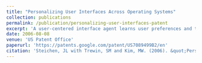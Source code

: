 ```yaml
---
title: "Personalizing User Interfaces Across Operating Systems"
collection: publications
permalink: /publication/personalizing-user-interfaces-patent
excerpt: 'A user-centered interface agent learns user preferences and typical behaviors and, based on what is learned, predicts the user's preferred user interface for different types of host computers. The interface agent consists of a learning program which operates on the user's primary computer, a shadow program which is installed on a Personal Digital Assistant (PDA), and a remote program which operates on host computers. ...'
date: 2006-08-08
venue: 'US Patent Office'
paperurl: 'https://patents.google.com/patent/US7089499B2/en'
citation: 'Steichen, JL with Trewin, SM and Kim, MW. (2006). &quot;Personalizing user interfaces across operating systems.&quot; <i>US Patent 1</i>. 7089499.'
---
```

